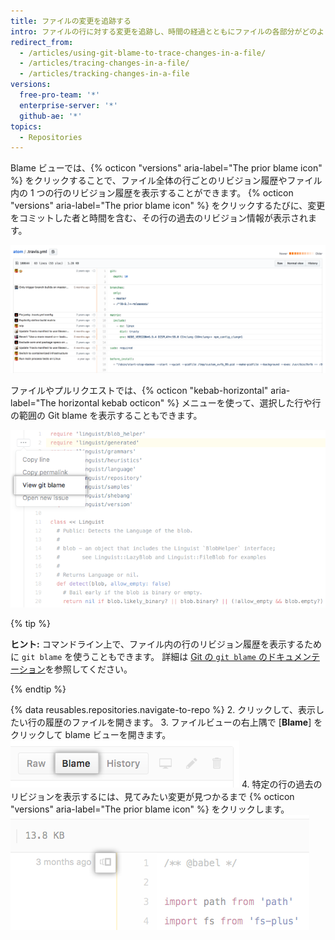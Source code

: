 ```yaml
---
title: ファイルの変更を追跡する
intro: ファイルの行に対する変更を追跡し、時間の経過とともにファイルの各部分がどのように変化したのかを追跡できます。
redirect_from:
  - /articles/using-git-blame-to-trace-changes-in-a-file/
  - /articles/tracing-changes-in-a-file/
  - /articles/tracking-changes-in-a-file
versions:
  free-pro-team: '*'
  enterprise-server: '*'
  github-ae: '*'
topics:
  - Repositories
---
```


Blame ビューでは、{% octicon "versions" aria-label="The prior blame icon" %} をクリックすることで、ファイル全体の行ごとのリビジョン履歴やファイル内の 1 つの行のリビジョン履歴を表示することができます。 {% octicon "versions" aria-label="The prior blame icon" %} をクリックするたびに、変更をコミットした者と時間を含む、その行の過去のリビジョン情報が表示されます。

![Git blame ビュー](/assets/images/help/repository/git_blame.png)

ファイルやプルリクエストでは、{% octicon "kebab-horizontal" aria-label="The horizontal kebab octicon" %} メニューを使って、選択した行や行の範囲の Git blame を表示することもできます。

![選択した行の Git blame を表示するオプションのあるケバブメニュー](/assets/images/help/repository/view-git-blame-specific-line.png)

{% tip %}

**ヒント:** コマンドライン上で、ファイル内の行のリビジョン履歴を表示するために `git blame` を使うこともできます。 詳細は [Git の `git blame` のドキュメンテーション](https://git-scm.com/docs/git-blame)を参照してください。

{% endtip %}

{% data reusables.repositories.navigate-to-repo %}
2. クリックして、表示したい行の履歴のファイルを開きます。
3. ファイルビューの右上隅で [**Blame**] をクリックして blame ビューを開きます。 ![[Blame] ボタン](/assets/images/help/repository/blame-button.png)
4. 特定の行の過去のリビジョンを表示するには、見てみたい変更が見つかるまで {% octicon "versions" aria-label="The prior blame icon" %} をクリックします。 ![さらに前の状態に遡るボタン](/assets/images/help/repository/prior-blame-button.png)
